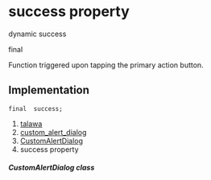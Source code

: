 
<div>

# success property

</div>


dynamic  success


final




Function triggered upon tapping the primary action button.



## Implementation

``` language-dart
final  success;
```







1.  [talawa](../../index.html)
2.  [custom_alert_dialog](../../widgets_custom_alert_dialog/)
3.  [CustomAlertDialog](../../widgets_custom_alert_dialog/CustomAlertDialog-class.html)
4.  success property

##### CustomAlertDialog class







